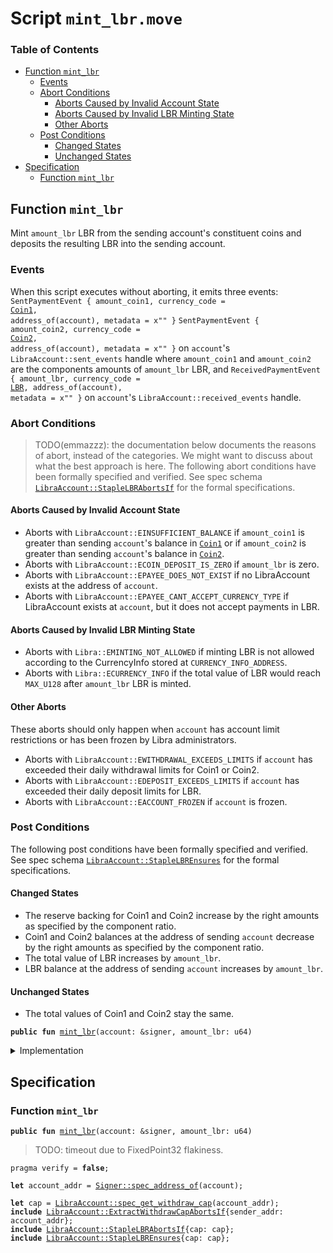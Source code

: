 
<a name="SCRIPT"></a>

# Script `mint_lbr.move`

### Table of Contents

-  [Function `mint_lbr`](#SCRIPT_mint_lbr)
    -  [Events](#SCRIPT_@Events)
    -  [Abort Conditions](#SCRIPT_@Abort_Conditions)
        -  [Aborts Caused by Invalid Account State](#SCRIPT_@Aborts_Caused_by_Invalid_Account_State)
        -  [Aborts Caused by Invalid LBR Minting State](#SCRIPT_@Aborts_Caused_by_Invalid_LBR_Minting_State)
        -  [Other Aborts](#SCRIPT_@Other_Aborts)
    -  [Post Conditions](#SCRIPT_@Post_Conditions)
        -  [Changed States](#SCRIPT_@Changed_States)
        -  [Unchanged States](#SCRIPT_@Unchanged_States)
-  [Specification](#SCRIPT_Specification)
    -  [Function `mint_lbr`](#SCRIPT_Specification_mint_lbr)



<a name="SCRIPT_mint_lbr"></a>

## Function `mint_lbr`

Mint
<code>amount_lbr</code> LBR from the sending account's constituent coins and deposits the
resulting LBR into the sending account.


<a name="SCRIPT_@Events"></a>

### Events

When this script executes without aborting, it emits three events:
<code>SentPaymentEvent { amount_coin1, currency_code = <a href="../../modules/doc/Coin1.md#0x1_Coin1">Coin1</a>, address_of(account), metadata = x"" }</code>
<code>SentPaymentEvent { amount_coin2, currency_code = <a href="../../modules/doc/Coin2.md#0x1_Coin2">Coin2</a>, address_of(account), metadata = x"" }</code>
on
<code>account</code>'s
<code>LibraAccount::sent_events</code> handle where
<code>amount_coin1</code> and
<code>amount_coin2</code>
are the components amounts of
<code>amount_lbr</code> LBR, and
<code>ReceivedPaymentEvent { amount_lbr, currency_code = <a href="../../modules/doc/LBR.md#0x1_LBR">LBR</a>, address_of(account), metadata = x"" }</code>
on
<code>account</code>'s
<code>LibraAccount::received_events</code> handle.


<a name="SCRIPT_@Abort_Conditions"></a>

### Abort Conditions

> TODO(emmazzz): the documentation below documents the reasons of abort, instead of the categories.
> We might want to discuss about what the best approach is here.
The following abort conditions have been formally specified and verified. See spec schema
<code><a href="../../modules/doc/LibraAccount.md#0x1_LibraAccount_StapleLBRAbortsIf">LibraAccount::StapleLBRAbortsIf</a></code> for the formal specifications.


<a name="SCRIPT_@Aborts_Caused_by_Invalid_Account_State"></a>

#### Aborts Caused by Invalid Account State

* Aborts with
<code>LibraAccount::EINSUFFICIENT_BALANCE</code> if
<code>amount_coin1</code> is greater than sending
<code>account</code>'s balance in
<code><a href="../../modules/doc/Coin1.md#0x1_Coin1">Coin1</a></code> or if
<code>amount_coin2</code> is greater than sending
<code>account</code>'s balance in
<code><a href="../../modules/doc/Coin2.md#0x1_Coin2">Coin2</a></code>.
* Aborts with
<code>LibraAccount::ECOIN_DEPOSIT_IS_ZERO</code> if
<code>amount_lbr</code> is zero.
* Aborts with
<code>LibraAccount::EPAYEE_DOES_NOT_EXIST</code> if no LibraAccount exists at the address of
<code>account</code>.
* Aborts with
<code>LibraAccount::EPAYEE_CANT_ACCEPT_CURRENCY_TYPE</code> if LibraAccount exists at
<code>account</code>,
but it does not accept payments in LBR.


<a name="SCRIPT_@Aborts_Caused_by_Invalid_LBR_Minting_State"></a>

#### Aborts Caused by Invalid LBR Minting State

* Aborts with
<code>Libra::EMINTING_NOT_ALLOWED</code> if minting LBR is not allowed according to the CurrencyInfo<LBR>
stored at
<code>CURRENCY_INFO_ADDRESS</code>.
* Aborts with
<code>Libra::ECURRENCY_INFO</code> if the total value of LBR would reach
<code>MAX_U128</code> after
<code>amount_lbr</code>
LBR is minted.


<a name="SCRIPT_@Other_Aborts"></a>

#### Other Aborts

These aborts should only happen when
<code>account</code> has account limit restrictions or
has been frozen by Libra administrators.
* Aborts with
<code>LibraAccount::EWITHDRAWAL_EXCEEDS_LIMITS</code> if
<code>account</code> has exceeded their daily
withdrawal limits for Coin1 or Coin2.
* Aborts with
<code>LibraAccount::EDEPOSIT_EXCEEDS_LIMITS</code> if
<code>account</code> has exceeded their daily
deposit limits for LBR.
* Aborts with
<code>LibraAccount::EACCOUNT_FROZEN</code> if
<code>account</code> is frozen.


<a name="SCRIPT_@Post_Conditions"></a>

### Post Conditions

The following post conditions have been formally specified and verified. See spec schema
<code><a href="../../modules/doc/LibraAccount.md#0x1_LibraAccount_StapleLBREnsures">LibraAccount::StapleLBREnsures</a></code> for the formal specifications.


<a name="SCRIPT_@Changed_States"></a>

#### Changed States

* The reserve backing for Coin1 and Coin2 increase by the right amounts as specified by the component ratio.
* Coin1 and Coin2 balances at the address of sending
<code>account</code> decrease by the right amounts as specified by
the component ratio.
* The total value of LBR increases by
<code>amount_lbr</code>.
* LBR balance at the address of sending
<code>account</code> increases by
<code>amount_lbr</code>.


<a name="SCRIPT_@Unchanged_States"></a>

#### Unchanged States

* The total values of Coin1 and Coin2 stay the same.


<pre><code><b>public</b> <b>fun</b> <a href="#SCRIPT_mint_lbr">mint_lbr</a>(account: &signer, amount_lbr: u64)
</code></pre>



<details>
<summary>Implementation</summary>


<pre><code><b>fun</b> <a href="#SCRIPT_mint_lbr">mint_lbr</a>(account: &signer, amount_lbr: u64) {
    <b>let</b> withdraw_cap = <a href="../../modules/doc/LibraAccount.md#0x1_LibraAccount_extract_withdraw_capability">LibraAccount::extract_withdraw_capability</a>(account);
    <a href="../../modules/doc/LibraAccount.md#0x1_LibraAccount_staple_lbr">LibraAccount::staple_lbr</a>(&withdraw_cap, amount_lbr);
    <a href="../../modules/doc/LibraAccount.md#0x1_LibraAccount_restore_withdraw_capability">LibraAccount::restore_withdraw_capability</a>(withdraw_cap)
}
</code></pre>



</details>

<a name="SCRIPT_Specification"></a>

## Specification


<a name="SCRIPT_Specification_mint_lbr"></a>

### Function `mint_lbr`


<pre><code><b>public</b> <b>fun</b> <a href="#SCRIPT_mint_lbr">mint_lbr</a>(account: &signer, amount_lbr: u64)
</code></pre>



> TODO: timeout due to FixedPoint32 flakiness.


<pre><code>pragma verify = <b>false</b>;
<a name="SCRIPT_account_addr$1"></a>
<b>let</b> account_addr = <a href="../../modules/doc/Signer.md#0x1_Signer_spec_address_of">Signer::spec_address_of</a>(account);
<a name="SCRIPT_cap$2"></a>
<b>let</b> cap = <a href="../../modules/doc/LibraAccount.md#0x1_LibraAccount_spec_get_withdraw_cap">LibraAccount::spec_get_withdraw_cap</a>(account_addr);
<b>include</b> <a href="../../modules/doc/LibraAccount.md#0x1_LibraAccount_ExtractWithdrawCapAbortsIf">LibraAccount::ExtractWithdrawCapAbortsIf</a>{sender_addr: account_addr};
<b>include</b> <a href="../../modules/doc/LibraAccount.md#0x1_LibraAccount_StapleLBRAbortsIf">LibraAccount::StapleLBRAbortsIf</a>{cap: cap};
<b>include</b> <a href="../../modules/doc/LibraAccount.md#0x1_LibraAccount_StapleLBREnsures">LibraAccount::StapleLBREnsures</a>{cap: cap};
</code></pre>
